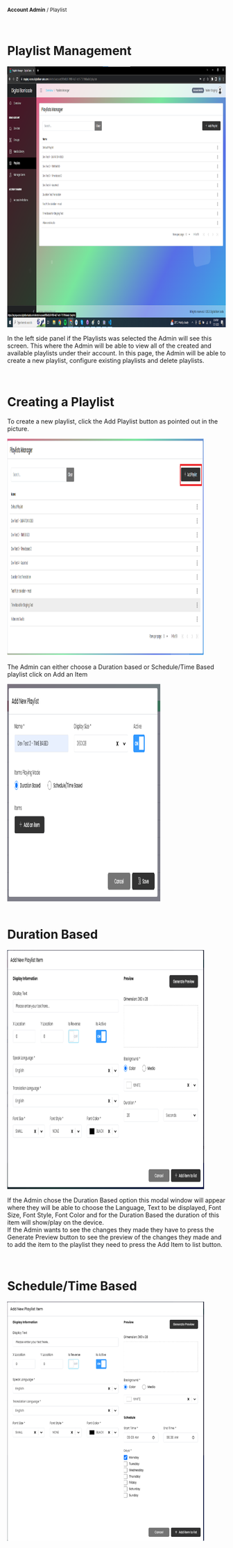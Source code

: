 <small><b>Account Admin</b> / Playlist</small>

<br />
<h1>Playlist Management</h1>
<div class="description">
    <img src="/images/401.png" alt="playlist_manager" width="100%" height="600">
    <p>
        In the left side panel if the Playlists was selected the Admin will see this screen. This where the Admin will be able to view all of the created and available playlists under their account. In this page, the Admin will be able to create a new playlist, configure existing playlists and delete playlists.
    </p>
</div>

<br />
<h1>Creating a Playlist</h1>
<div class="description">
    <p>
        To create a new playlist, click the Add Playlist button as pointed out in the picture.
    </p>
    <img src="/images/image402.png" alt="create_playlist" width="90%" height="500">
    <p>
        The Admin can either choose a Duration based or Schedule/Time Based playlist click on Add an Item 
    </p>
    <img src="/images/image403.png" alt="create_playlist" width="70%" height="500">
</div>

<br />
<h1>Duration Based</h1>
<div class="description">
    <img src="/images/image405.png" alt="duration" width="90%" height="550">
    <p>
        If the Admin chose the Duration Based option this modal window will appear where they will be able to choose the Language, Text to be displayed, Font Size, Font Style, Font Color and for the Duration Based the duration of this item will show/play on the device.
    <br />
        If the Admin wants to see the changes they made they have to press the Generate Preview button to see the preview of the changes they made and to add the item to the playlist they need to press the Add Item to list button.
    </p>
</div>

<br />
<h1>Schedule/Time Based</h1>
<div class="description">
    <img src="/images/image406.png" alt="duration" width="90%" height="550">
</div>